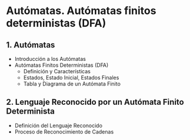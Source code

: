 # Autómatas. Autómatas finitos deterministas (DFA)


## 1. Autómatas
   - Introducción a los Autómatas
   - Autómatas Finitos Deterministas (DFA)
     - Definición y Características
     - Estados, Estado Inicial, Estados Finales
     - Tabla y Diagrama de un Autómata Finito

## 2. Lenguaje Reconocido por un Autómata Finito Determinista
   - Definición del Lenguaje Reconocido
   - Proceso de Reconocimiento de Cadenas
